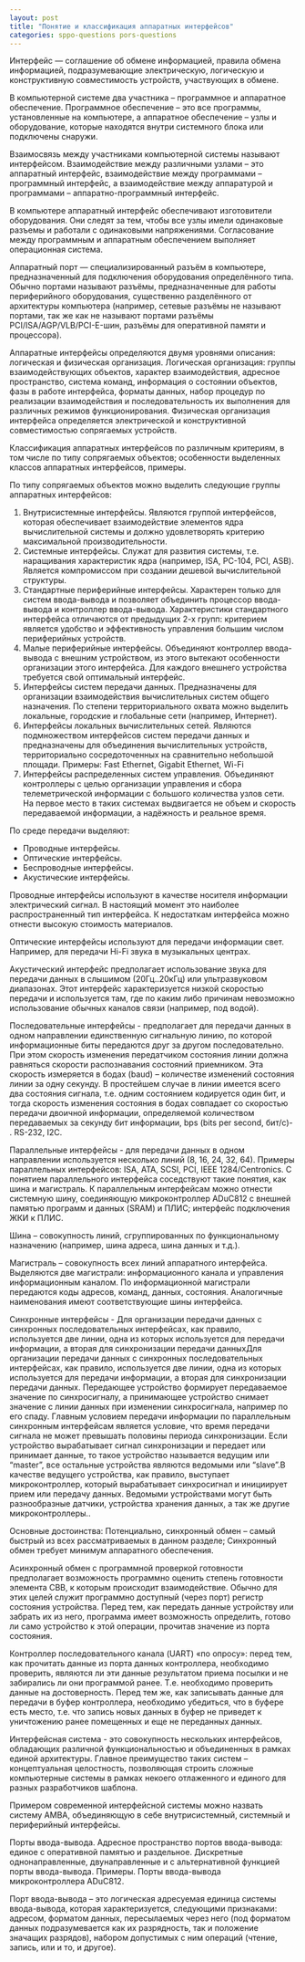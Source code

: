 ```yaml
---
layout: post
title: "Понятие и классификация аппаратных интерфейсов"
categories: sppo-questions pors-questions
---
```


Интерфейс — соглашение об обмене информацией, правила обмена информацией, подразумевающие электрическую, логическую и
конструктивную совместимость устройств, участвующих в обмене.

В компьютерной системе два участника – программное и аппаратное обеспечение. Программное обеспечение – это все
программы, установленные на компьютере, а аппаратное обеспечение – узлы и оборудование, которые находятся внутри
системного блока или подключены снаружи.

Взаимосвязь между участниками компьютерной системы называют интерфейсом. Взаимодействие между различными узлами – это
аппаратный интерфейс, взаимодействие между программами – программный интерфейс, а взаимодействие между аппаратурой и
программами – аппаратно-программный интерфейс.

В компьютере аппаратный интерфейс обеспечивают изготовители оборудования. Они следят за тем, чтобы все узлы имели
одинаковые разъемы и работали с одинаковыми напряжениями. Согласование между программным и аппаратным обеспечением
выполняет операционная система.

Аппаратный порт — специализированный разъём в компьютере, предназначенный для подключения оборудования определённого
типа. Обычно портами называют разъёмы, предназначенные для работы периферийного оборудования, существенно разделённого
от архитектуры компьютера (например, сетевые разъёмы не называют портами, так же как не называют портами разъёмы
PCI/ISA/AGP/VLB/PCI-E-шин, разъёмы для оперативной памяти и процессора).

Аппаратные интерфейсы определяются двумя уровнями описания: логическая и физическая организация. Логическая организация:
группы взаимодействующих объектов, характер взаимодействия, адресное пространство, система команд, информация о
состоянии объектов, фазы в работе интерфейса, форматы данных, набор процедур по реализации взаимодействия и
последовательность их выполнения для различных режимов функционирования. Физическая организация интерфейса определяется
электрической и конструктивной совместимостью сопрягаемых устройств.

Классификация аппаратных интерфейсов по различным критериям, в том числе по типу сопрягаемых объектов; особенности
выделенных классов аппаратных интерфейсов, примеры.

По типу сопрягаемых объектов можно выделить следующие группы аппаратных интерфейсов:

1. Внутрисистемные интерфейсы. Являются группой интерфейсов, которая обеспечивает взаимодействие элементов ядра
   вычислительной системы и должно удовлетворять критерию максимальной производительности.
2. Системные интерфейсы. Служат для развития системы, т.е. наращивания характеристик ядра (например, ISA, PC-104, PCI,
   ASB). Является компромиссом при создании дешевой вычислительной структуры.
3. Стандартные периферийные интерфейсы. Характерен только для систем ввода-вывода и позволяет объединить процессор
   ввода-вывода и контроллер ввода-вывода. Характеристики стандартного интерфейса отличаются от предыдущих 2-х групп:
   критерием является удобство и эффективность управления большим числом периферийных устройств.
4. Малые периферийные интерфейсы. Объединяют контроллер ввода-вывода с внешним устройством, из этого вытекают
   особенности организации этого интерфейса. Для каждого внешнего устройства требуется свой оптимальный интерфейс.
5. Интерфейсы систем передачи данных. Предназначены для организации взаимодействия вычислительных систем общего
   назначения. По степени территориального охвата можно выделить локальные, городские и глобальные сети (например,
   Интернет).
6. Интерфейсы локальных вычислительных сетей. Являются подмножеством интерфейсов систем передачи данных и предназначены
   для объединения вычислительных устройств, территориально сосредоточенных на сравнительно небольшой площади. Примеры:
   Fast Ethernet, Gigabit Ethernet, Wi-Fi
7. Интерфейсы распределенных систем управления. Объединяют контроллеры с целью организации управления и сбора
   телеметрической информации с большого количества узлов сети. На первое место в таких системах выдвигается не объем и
   скорость передаваемой информации, а надёжность и реальное время.

По среде передачи выделяют:

- Проводные интерфейсы.
- Оптические интерфейсы.
- Беспроводные интерфейсы.
- Акустические интерфейсы.

Проводные интерфейсы используют в качестве носителя информации электрический сигнал. В настоящий момент это наиболее
распространенный тип интерфейса. К недостаткам интерфейса можно отнести высокую стоимость материалов.

Оптические интерфейсы используют для передачи информации свет. Например, для передачи Hi-Fi звука в музыкальных центрах.

Акустический интерфейс предполагает использование звука для передачи данных в слышимом (20Гц..20кГц) или ультразвуковом
диапазонах. Этот интерфейс характеризуется низкой скоростью передачи и используется там, где по каким либо причинам
невозможно использование обычных каналов связи (например, под водой).

Последовательные интерфейсы - предполагает для передачи данных в одном направлении единственную сигнальную линию, по
которой информационные биты передаются друг за другом последовательно. При этом скорость изменения передатчиком
состояния линии должна равняться скорости распознавания состояний приемником. Эта скорость измеряется в бодах (baud) –
количестве изменений состояния линии за одну секунду. В простейшем случае в линии имеется всего два состояния сигнала,
т.е. одним состоянием кодируется один бит, и тогда скорость изменения состояния в бодах совпадает со скоростью передачи
двоичной информации, определяемой количеством передаваемых за секунду бит информации, bps (bits per second, бит/с)- .
RS-232, I2C.

Параллельные интерфейсы - для передачи данных в одном направлении используется несколько линий (8, 16, 24, 32, 64).
Примеры параллельных интерфейсов: ISA, ATA, SCSI, PCI, IEEE 1284/Centronics. С понятием параллельного интерфейса
соседствуют такие понятия, как шина и магистраль. К параллельным интерфейсам можно отнести системную шину, соединяющую
микроконтроллер ADuC812 с внешней памятью программ и данных (SRAM) и ПЛИС; интерфейс подключения ЖКИ к ПЛИС.

Шина – совокупность линий, сгруппированных по функциональному назначению (например, шина адреса, шина данных и т.д.).

Магистраль – совокупность всех линий аппаратного интерфейса. Выделяются две магистрали: информационного канала и
управления информационным каналом. По информационной магистрали передаются коды адресов, команд, данных, состояния.
Аналогичные наименования имеют соответствующие шины интерфейса.

Синхронные интерфейсы - Для организации передачи данных с синхронных последовательных интерфейсах, как правило,
используется две линии, одна из которых используется для передачи информации, а вторая для синхронизации передачи
данныхДля организации передачи данных с синхронных последовательных интерфейсах, как правило, используется две линии,
одна из которых используется для передачи информации, а вторая для синхронизации передачи данных. Передающее устройство
формирует передаваемое значение по синхросигналу, а принимающее устройство снимает значение с линии данных при изменении
синхросигнала, например по его спаду. Главным условием передачи информации по параллельным синхронным интерфейсам
является условие, что время передачи сигнала не может превышать половины периода синхронизации. Если устройство
вырабатывает сигнал синхронизации и передает или принимает данные, то такое устройство называется ведущим или “master”,
все остальные устройства являются ведомыми или “slave”.В качестве ведущего устройства, как правило, выступает
микроконтроллер, который вырабатывает синхросигнал и инициирует прием или передачу данных. Ведомыми устройствами могут
быть разнообразные датчики, устройства хранения данных, а так же другие микроконтроллеры..

Основные достоинства: Потенциально, синхронный обмен – самый быстрый из всех рассматриваемых в данном разделе;
Синхронный обмен требует минимум аппаратного обеспечения.

Асинхронный обмен с программной проверкой готовности предполагает возможность программно оценить степень готовности
элемента СВВ, к которым происходит взаимодействие. Обычно для этих целей служит программно доступный (через порт)
регистр состояния устройства. Перед тем, как передать данные устройству или забрать их из него, программа имеет
возможность определить, готово ли само устройство к этой операции, прочитав значение из порта состояния.

Контроллер последовательного канала (UART) «по опросу»: перед тем, как прочитать данные из порта данных контроллера,
необходимо проверить, являются ли эти данные результатом приема посылки и не забирались ли они программой ранее. Т.е.
необходимо проверить данные на достоверность. Перед тем же, как записывать данные для передачи в буфер контроллера,
необходимо убедиться, что в буфере есть место, т.е. что запись новых данных в буфер не приведет к уничтожению ранее
помещенных и еще не переданных данных.

Интерфейсная система - это совокупность нескольких интерфейсов, обладающих различной функциональностью и объединенных в
рамках единой архитектуры. Главное преимущество таких систем – концептуальная целостность, позволяющая строить сложные
компьютерные системы в рамках некоего отлаженного и единого для разных разработчиков шаблона.

Примером современной интерфейсной системы можно назвать систему AMBA, объединяющую в себе внутрисистемный, системный и
периферийный интерфейсы.

Порты ввода-вывода. Адресное пространство портов ввода-вывода: единое с оперативной памятью и раздельное. Дискретные
однонаправленные, двунаправленные и с альтернативной функцией порты ввода-вывода. Примеры. Порты ввода-вывода
микроконтроллера ADuC812.

Порт ввода-вывода – это логическая адресуемая единица системы ввода-вывода, которая характеризуется, следующими
признаками: адресом, форматом данных, пересылаемых через него (под форматом данных подразумевается как их разрядность,
так и положение значащих разрядов), набором допустимых с ним операций (чтение, запись, или и то, и другое).

